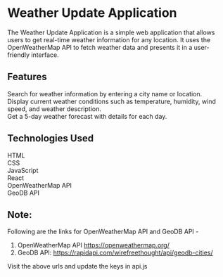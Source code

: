 # Weather Update Application

The Weather Update Application is a simple web application that allows users to get real-time weather information for any location. It uses the OpenWeatherMap API to fetch weather data and presents it in a user-friendly interface.


## Features
Search for weather information by entering a city name or location. \
Display current weather conditions such as temperature, humidity, wind speed, and weather description.\
Get a 5-day weather forecast with details for each day. 


## Technologies Used
HTML \
CSS \
JavaScript \
React \
OpenWeatherMap API \
GeoDB API 

## Note:
Following are the links for OpenWeatherMap API and GeoDB API - 
1. OpenWeatherMap API https://openweathermap.org/ 
2. GeoDB API: https://rapidapi.com/wirefreethought/api/geodb-cities/

Visit the above urls and update the keys in api.js 
